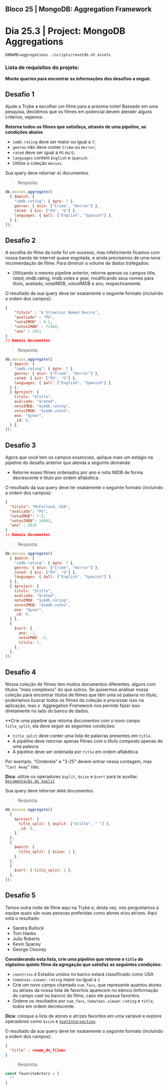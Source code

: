 ## Bloco 25 | MongoDB: Aggregation Framework
# Dia 25.3 | Project: MongoDB Aggregations

```shell
DBNAME=aggregations ./scripts/resetdb.sh assets
```

### Lista de requisitos do projeto:
**Monte queries para encontrar as informações dos desafios a seguir.**

## Desafio 1
Ajude a Trybe a escolher um filme para a próxima noite! Baseado em uma pesquisa, decidimos que os filmes em potencial devem atender alguns critérios, vejamos:

**Retorne todos os filmes que satisfaça, através de uma pipeline, as condições abaixo**
- `imdb.rating` deve ser maior ou igual a `7`;
- `genres`  não deve conter `Crime` ou `Horror`;
- `rated` deve ser igual a `PG` ou `G`;
- `languages` contém `English` e `Spanish`.
- Utilize a coleção `movies`.

Sua query deve retornar `41` documentos.

> Resposta:
```jsx
db.movies.aggregate([
  { $match: {
    "imdb.rating": { $gte: 7 },
    genres: { $nin: ["Crime", "Horror"] },
    rated: { $in: ["PG", "G"] },
    languages: { $all: ["English", "Spanish"] },
  } },
]);
```

## Desafio 2
A escolha do filme da noite foi um sucesso, mas infelizmente ficamos com nossa banda de internet quase esgotada, e ainda precisamos de uma nova recomendação de filme. Para diminuir o volume de dados trafegados:

- Utilizando o mesmo pipeline anterior, retorne apenas os campos title, rated, imdb.rating, imdb.votes e year, modificando seus nomes para titulo, avaliado, notaIMDB, votosIMDB e ano, respectivamente.

O resultado da sua query deve ter exatamente o seguinte formato (incluindo a ordem dos campos):
```json
{ 
	"titulo" : "A Streetcar Named Desire", 
	"avaliado" : "PG", 
	"notaIMDB" : 8.1, 
	"votosIMDB" : 72364, 
	"ano" : 1951 
}
// Demais documentos
```
> Resposta:
```jsx
db.movies.aggregate([
  { $match: {
    "imdb.rating": { $gte: 7 },
    genres: { $nin: ["Crime", "Horror"] },
    rated: { $in: ["PG", "G"] },
    languages: { $all: ["English", "Spanish"] },
  } },
  { $project: {
    titulo: "$title",
    avaliado: "$rated",
    notaIMDB: "$imdb.rating",
    votosIMDB: "$imdb.votes",
    ano: "$year",
    _id: 0,
  } },
]);
```

## Desafio 3
Agora que você tem os campos essenciais, aplique mais um estágio na pipeline do desafio anterior que atenda a seguinte demanda:

- Retorne esses filmes ordenados por ano e nota IMDB de forma decrescente e título por ordem alfabética.

O resultado da sua query deve ter exatamente o seguinte formato (incluindo a ordem dos campos):
```json
{
  "titulo": "McFarland, USA",
  "avaliado": "PG",
  "notaIMDB": 7.5,
  "votosIMDB": 14091,
  "ano" : 2015 
}
// Demais documentos
```
> Resposta:
```jsx
db.movies.aggregate([
  { $match: {
    "imdb.rating": { $gte: 7 },
    genres: { $nin: ["Crime", "Horror"] },
    rated: { $in: ["PG", "G"] },
    languages: { $all: ["English", "Spanish"] },
  } },
  { $project: {
    titulo: "$title",
    avaliado: "$rated",
    notaIMDB: "$imdb.rating",
    votosIMDB: "$imdb.votes",
    ano: "$year",
    _id: 0,
  } },
  {
    $sort: {
      ano: -1,
      notaIMDB: -1,
      titulo: 1,
    },
  },
]);
```

## Desafio 4
Nossa coleção de filmes tem muitos documentos diferentes, alguns com títulos "mais complexos" do que outros. Se quisermos analisar nossa coleção para encontrar títulos de filmes que têm uma só palavra no título, poderíamos buscar todos os filmes da coleção e processar isso na aplicação, mas o `Aggregation Framework  nos permite fazer isso diretamente no lado do banco de dados.

**Crie uma pipeline que retorna documentos com o novo campo `title_split`, ela deve seguir as seguintes condições:
- `title_split` deve conter uma lista de palavras presentes em `title`.
- A pipeline deve retornar apenas filmes com o título composto apenas de uma palavra.
- A pipeline deve ser ordenada por `title` em ordem alfabética.

Por exemplo, "Cinderela" e "3-25" devem entrar nessa contagem, mas "`Cast Away`" não.

**Dica**: utilize os operadores `$split`, `$size` e `$sort` para te auxiliar.
[`Documentação do $split`](https://docs.mongodb.com/manual/reference/operator/aggregation/split/)

Sua query deve retornar `8068` documentos.
> Resposta:
```jsx
db.movies.aggregate([
  {
    $project: {
      title_split: { $split: ["$title", " "] },
      _id: 0,
    },
  },
  {
    $match: {
      title_split: { $size: 1 },
    },
  },
  {
    $sort: { title_split: 1 },
  },
]);
```

## Desafio 5
Temos outra noite de filme aqui na Trybe e, desta vez, nós perguntamos à equipe quais são suas pessoas preferidas como atores e/ou atrizes. Aqui está o resultado:

- Sandra Bullock
- Tom Hanks
- Julia Roberts
- Kevin Spacey
- George Clooney

**Considerando esta lista, crie uma pipeline que retorne o `title` do vigésimo quinto filme da agregação que satisfaz as seguintes condições:**
- `countries` é Estados unidos no banco estará classificado como USA
- `tomatoes.viewer.rating` maior ou igual a `3`
- Crie um novo campo chamado `num_favs`, que represente quantos atores ou atrizes da nossa lista de favoritos aparecem no elenco (informação do campo cast no banco) do filme, caso ele possua favoritos.
- Ordene os resultados por `num_favs`, `tomatoes.viewer.rating` e `title`, todos em ordem decrescente.

**Dica**: coloque a lista de atores e atrizes favoritos em uma variável e explore operadores como `$size` e [`$setIntersection`](https://docs.mongodb.com/manual/reference/operator/aggregation/setIntersection/index.html).

O resultado da sua query deve ter exatamente o seguinte formato (incluindo a ordem dos campos):
```json
{
  "title" : <nome_do_filme>
}
```
> Resposta:
```jsx
const favoriteActors = [
  ""
]
```
